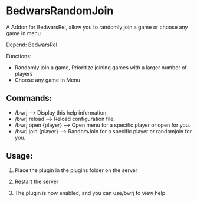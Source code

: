 # BedwarsRandomJoin

A Addon for BedwarsRel, allow you to randomly join a game or choose any game in menu

Depend: BedwarsRel

Functions:
- Randomly join a game, Prioritize joining games with a larger number of players
- Choose any game In Menu

## Commands:
- /bwrj				  --> Display this help information.
- /bwrj reload 		  --> Reload configuration file.
- /bwrj open {player} --> Open menu for a specific player or open for you.
- /bwrj join {player} --> RandomJoin for a specific player or randomjoin for you.

## Usage:
1. Place the plugin in the plugins folder on the server

2. Restart the server

3. The plugin is now enabled, and you can use/bwrj to view help